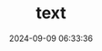 ---
layout: post
title: text
date: 2024-09-09 06:33:36
time_warning: true
image: 
cover: 
top: 
tags: 
categories: 
# author: @Remsait
---